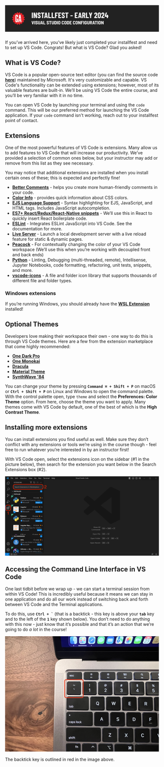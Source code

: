 # ![Installfest - Early 2024 - Visual Studio Code Configuration](./assets/hero.png)

If you’ve arrived here, you’ve likely just completed your installfest and need to set up VS Code. Congrats! But what is VS Code? Glad you asked!

## What is VS Code?

VS Code is a popular open-source text editor (you can find the source code [**here**](https://github.com/microsoft/vscode)) maintained by Microsoft. It's very customizable and capable. VS Code's functionality can be extended using extensions; however, most of its valuable features are built-in. We’ll be using VS Code the entire course, and you’ll be very familiar with it in no time.

You can open VS Code by launching your terminal and using the `code` command. This will be our preferred method for launching the VS Code application. If your `code` command isn't working, reach out to your installfest point of contact.

## Extensions

One of the most powerful features of VS Code is extensions. Many allow us to add features to VS Code that will increase our productivity. We've provided a selection of common ones below, but your instructor may add or remove from this list as they see necessary.

You may notice that additional extensions are installed when you install certain ones of these; this is expected and perfectly fine!

- **[Better Comments](https://marketplace.visualstudio.com/items?itemName=aaron-bond.better-comments)** - helps you create more human-friendly comments in your code.
- **[Color Info](https://marketplace.visualstudio.com/items?itemName=bierner.color-info)** - provides quick information about CSS colors.
- **[EJS Language Support](https://marketplace.visualstudio.com/items?itemName=DigitalBrainstem.javascript-ejs-support)** - Syntax highlighting for EJS, JavaScript, and HTML tags. Includes JavaScript autocompletion.
- **[ES7+ React/Redux/React-Native snippets](https://marketplace.visualstudio.com/items?itemName=dsznajder.es7-react-js-snippets)** - We’ll use this in React to quickly insert React boilerplate code.
- **[ESLint](https://marketplace.visualstudio.com/items?itemName=dbaeumer.vscode-eslint)** - Integrates ESLint JavaScript into VS Code. See the documentation for more.
- **[Live Server](https://marketplace.visualstudio.com/items?itemName=ritwickdey.LiveServer)** - Launch a local development server with a live reload feature for static & dynamic pages.
- **[Peacock](https://marketplace.visualstudio.com/items?itemName=johnpapa.vscode-peacock)** - For contextually changing the color of your VS Code workspace (We’ll use this when you’re working with decoupled front and back ends)
- **[Python](https://marketplace.visualstudio.com/items?itemName=ms-python.python)** - Linting, Debugging (multi-threaded, remote), Intellisense, Jupyter Notebooks, code formatting, refactoring, unit tests, snippets, and more.
- **[vscode-icons](https://marketplace.visualstudio.com/items?itemName=vscode-icons-team.vscode-icons)** - A file and folder icon library that supports thousands of different file and folder types.

### Windows extensions

If you’re running Windows, you should already have the **[WSL Extension](https://marketplace.visualstudio.com/items?itemName=ms-vscode-remote.remote-wsl)** installed!

## Optional Themes

Developers love making their workspace their own - one way to do this is through VS Code themes. Here are a few from the extension marketplace that come highly recommended:

- **[One Dark Pro](https://marketplace.visualstudio.com/items?itemName=zhuangtongfa.Material-theme)**
- **[One Monokai](https://marketplace.visualstudio.com/items?itemName=azemoh.one-monokai)**
- **[Dracula](https://marketplace.visualstudio.com/items?itemName=dracula-theme.theme-dracula)**
- **[Material Theme](https://marketplace.visualstudio.com/items?itemName=Equinusocio.vsc-material-theme)**
- **[SynthWave '84](https://marketplace.visualstudio.com/items?itemName=RobbOwen.synthwave-vscode)**

You can change your theme by pressing **`Command ⌘ + Shift + P`** on macOS or **`Ctrl + Shift + P`** on Linux and Windows to open the command palette. With the control palette open, type `theme` and select the **Preferences: Color Theme** option. From here, choose the theme you want to apply. Many themes come with VS Code by default, one of the best of which is the **High Contrast Theme**.

## Installing more extensions

You can install extensions you find useful as well. Make sure they don’t conflict with any extensions or tools we’re using in the course though - feel free to run whatever you’re interested in by an instructor first!

With VS Code open, select the extensions icon on the sidebar (#1 in the picture below), then search for the extension you want below in the Search Extensions box (#2).

![Searching for extensions on the extensions marketplace in VS Code](./assets/extension-search.png)

## Accessing the Command Line Interface in VS Code

One last tidbit before we wrap up - we can start a terminal session from within VS Code! This is incredibly useful because it means we can stay in one application and do all our work instead of switching back and forth between VS Code and the Terminal applications.

To do this, use **`` Ctrl + ` ``** (that is a backtick - this key is above your **`tab`** key and to the left of the **`1`** key shown below). You don’t need to do anything with this now - just know that it’s possible and that it’s an action that we’re going to do *a lot* in the course!

![The backtick key is above the tab key and to the left of the 1 key on your keyboard.](./assets/backtick.jpg)

The backtick key is outlined in red in the image above.
